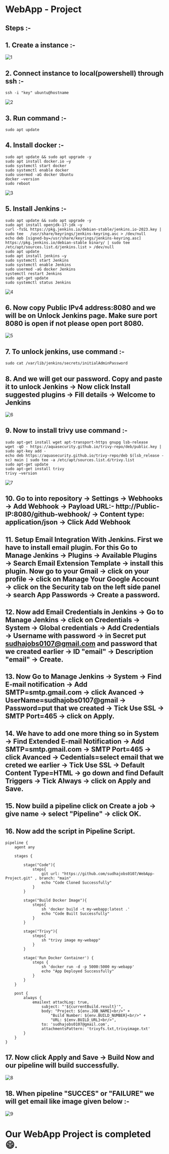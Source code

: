# WebApp - Project
## Steps :-
## **1. Create a instance :-**
![1](https://github.com/sudhajobs0107/WebApp-Project/blob/main/images/task1.1.png)
## **2. Connect instance to local(powershell) through ssh :-**
```
ssh -i "key" ubuntu@hostname
```
![2](https://github.com/sudhajobs0107/WebApp-Project/blob/main/images/task1.2.png)
## **3. Run command :-**
```
sudo apt update
```
## **4. Install docker  :-**
```
sudo apt update && sudo apt upgrade -y
sudo apt install docker.io –y
sudo systemctl start docker
sudo systemctl enable docker
sudo usermod -aG docker Ubuntu
docker –version
sudo reboot
```
![3](https://github.com/sudhajobs0107/WebApp-Project/blob/main/images/task1.3.png)
## **5. Install Jenkins :-**
```
sudo apt update && sudo apt upgrade -y
sudo apt install openjdk-17-jdk –y
curl -fsSL https://pkg.jenkins.io/debian-stable/jenkins.io-2023.key | sudo tee   /usr/share/keyrings/jenkins-keyring.asc > /dev/null
echo deb [signed-by=/usr/share/keyrings/jenkins-keyring.asc]   https://pkg.jenkins.io/debian-stable binary/ | sudo tee   /etc/apt/sources.list.d/jenkins.list > /dev/null
sudo apt update
sudo apt install jenkins –y
sudo systemctl start Jenkins
sudo systemctl enable Jenkins
sudo usermod -aG docker Jenkins
systemctl restart Jenkins
sudo apt-get update
sudo systemctl status Jenkins
```
![4](https://github.com/sudhajobs0107/WebApp-Project/blob/main/images/task1.4.png)
## **6. Now copy **Public IPv4 address:8080** and we will be on **Unlock Jenkins page**. Make sure port 8080 is open if not please open port 8080.**
![5](https://github.com/sudhajobs0107/WebApp-Project/blob/main/images/task1.5.png)
## **7. To unlock jenkins, use command :-**
```
sudo cat /var/lib/jenkins/secrets/initialAdminPassword
```
## **8. And we will get our password. Copy and paste it to unlock Jenkins → Now click Install suggested plugins → Fill details → Welcome to Jenkins**
![6](https://github.com/sudhajobs0107/WebApp-Project/blob/main/images/task1.6.png)
## **9. Now to install trivy use command :-**
```
sudo apt-get install wget apt-transport-https gnupg lsb-release
wget -qO - https://aquasecurity.github.io/trivy-repo/deb/public.key | sudo apt-key add -
echo deb https://aquasecurity.github.io/trivy-repo/deb $(lsb_release -sc) main | sudo tee -a /etc/apt/sources.list.d/trivy.list
sudo apt-get update
sudo apt-get install trivy
trivy –version
```
![7](https://github.com/sudhajobs0107/WebApp-Project/blob/main/images/task1.7.png)
## **10. Go to into repository → Settings → Webhooks → Add Webhook → Payload URL:- http://Public-IP:8080/github-webhook/ → Content type: application/json → Click Add Webhook**
## **11. Setup Email Integration With Jenkins. First we have to install email plugin. For this Go to Manage Jenkins → Plugins → Available Plugins → Search Email Extension Template → install this plugin. Now go to your Gmail → click on your profile → click on Manage Your Google Account → click on the Security tab on the left side panel → search App Passwords → Create a password.**
## **12. Now add Email Credentials in Jenkins → Go to Manage Jenkins → click on Credentials → System → Global credentials → Add Credentials → Username with password → in Secret put sudhajobs0107@gmail.com and password that we created earlier → ID "email" → Description "email" → Create.**
## **13. Now Go to Manage Jenkins → System → Find E-mail notification → Add SMTP=smtp.gmail.com → click Avanced → UserName=sudhajobs0107@gmail → Password=put that we created → Tick Use SSL → SMTP Port=465 → click on Apply.**
## **14. We have to add one more thing so in System → Find Extended E-mail Notification → Add SMTP=smtp.gmail.com → SMTP Port=465 → click Avanced → Cedentials=select email that we creted we earlier → Tick Use SSL → Default Content Type=HTML → go down and find Default Triggers → Tick Always →  click on Apply and Save.**
## **15. Now build a pipeline click on **Create a job** → give name → select "**Pipeline**" → click **OK**.**
## **16. Now add the script in Pipeline Script.**
```
pipeline {
    agent any

    stages {
        
        stage("Code"){
            steps{
                git url: "https://github.com/sudhajobs0107/WebApp-Project.git" , branch: "main"
                echo "Code Cloned Successfully"
            }
        }
        
        stage("Build Docker Image"){
            steps{
                sh 'docker build -t my-webapp:latest .'
                echo "Code Built Successfully"
            }
        }
        
        stage("Trivy"){
            steps{
                sh "trivy image my-webapp"
            }
        }
        
        stage('Run Docker Container') {
            steps {
                sh 'docker run -d -p 5000:5000 my-webapp'
                echo "App Deployed Successfully"
            }
        }
    }

    post {
        always {
            emailext attachLog: true,
                subject: "'${currentBuild.result}'",
                body: "Project: ${env.JOB_NAME}<br/>" +
                    "Build Number: ${env.BUILD_NUMBER}<br/>" +
                    "URL: ${env.BUILD_URL}<br/>",
                to: 'sudhajobs0107@gmail.com', 
                attachmentsPattern: 'trivyfs.txt,trivyimage.txt'
        }
    }
}
```
## **17. Now click Apply and Save → **Build Now** and our pipeline will build successfully.**
![8](https://github.com/sudhajobs0107/WebApp-Project/blob/main/images/task1.8.png)
## **18. When pipeline "SUCCES" or "FAILURE" we will get email like image given below :-**
![9](https://github.com/sudhajobs0107/WebApp-Project/blob/main/images/task1.9.png)


# Our WebApp Project is completed :smile:.

